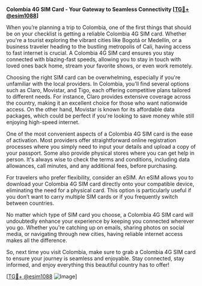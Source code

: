 **Colombia 4G SIM Card - Your Gateway to Seamless Connectivity [[TG💪+ @esim1088](https://t.me/s/esim1088)]**

When you’re planning a trip to Colombia, one of the first things that should be on your checklist is getting a reliable Colombia 4G SIM card. Whether you're a tourist exploring the vibrant cities like Bogotá or Medellín, or a business traveler heading to the bustling metropolis of Cali, having access to fast internet is crucial. A Colombia 4G SIM card ensures you stay connected with blazing-fast speeds, allowing you to stay in touch with loved ones back home, stream your favorite shows, or even work remotely.

Choosing the right SIM card can be overwhelming, especially if you're unfamiliar with the local providers. In Colombia, you'll find several options such as Claro, Movistar, and Tigo, each offering competitive plans tailored to different needs. For instance, Claro provides extensive coverage across the country, making it an excellent choice for those who want nationwide access. On the other hand, Movistar is known for its affordable data packages, which could be perfect if you're looking to save money while still enjoying high-speed internet.

One of the most convenient aspects of a Colombia 4G SIM card is the ease of activation. Most providers offer straightforward online registration processes where you simply need to input your details and upload a copy of your passport. Some also provide physical stores where you can get help in person. It's always wise to check the terms and conditions, including data allowances, call minutes, and any additional fees, before purchasing.

For travelers who prefer flexibility, consider an eSIM. An eSIM allows you to download your Colombia 4G SIM card directly onto your compatible device, eliminating the need for a physical card. This option is particularly useful if you don’t want to carry multiple SIM cards or if you frequently switch between countries.

No matter which type of SIM card you choose, a Colombia 4G SIM card will undoubtedly enhance your experience by keeping you connected wherever you go. Whether you're catching up on emails, sharing photos on social media, or navigating through new cities, having reliable internet access makes all the difference.

So, next time you visit Colombia, make sure to grab a Colombia 4G SIM card to ensure your journey is seamless and enjoyable. Stay connected, stay informed, and enjoy everything this beautiful country has to offer!

[[TG💪+ @esim1088](https://t.me/s/esim1088) ![Image](https://i.postimg.cc/Y0z9fWf4/image.png)]
